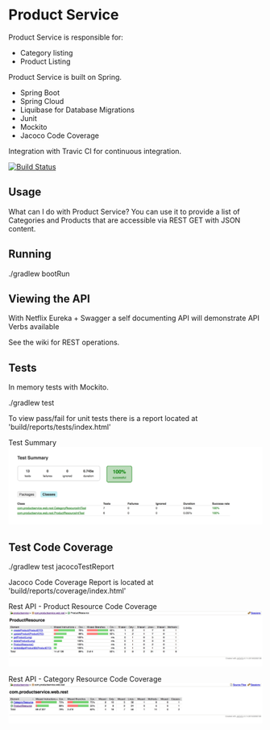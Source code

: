 # Product Service

Product Service is responsible for:
- Category listing
- Product Listing

Product Service is built on Spring. 

- Spring Boot
- Spring Cloud
- Liquibase for Database Migrations
- Junit
- Mockito
- Jacoco Code Coverage 

Integration with Travic CI for continuous integration.

[![Build Status](https://travis-ci.org/haighis/product-service.svg?branch=master)](https://travis-ci.org/haighis/product-service)

## Usage
What can I do with Product Service? You can use it to provide a list of Categories and Products that are accessible via REST GET with JSON content.

## Running

./gradlew bootRun

## Viewing the API

With Netflix Eureka + Swagger a self documenting API will demonstrate API Verbs available 

See the wiki for REST operations.

## Tests

In memory tests with Mockito.  

./gradlew test

To view pass/fail for unit tests there is a report located at 'build/reports/tests/index.html'

Test Summary
![Test Summary](/media/TestSummary.jpg?raw=true "Test Summary")

## Test Code Coverage

./gradlew test jacocoTestReport

Jacoco Code Coverage Report is located at 'build/reports/coverage/index.html'

Rest API - Product Resource Code Coverage
![Product Resource](/media/productresource.jpg?raw=true "Rest API - Product Resource Code Coverage")

Rest API - Category Resource Code Coverage
![Category Resource](/media/restcodecoverage.jpg?raw=true "Rest API - Category Resource Code Coverage")